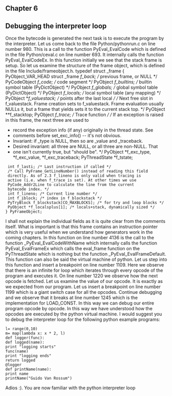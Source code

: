 ## Chapter 6
## Debugging the interpreter loop
Once the bytecode is generated the next task is to execute the program by the interpreter. Let
us come back to the file Python/pythonrun.c on line number 980. This is a call to the function
PyEval_EvalCode which is defined in the file Python/ceval.c on line number 693. It internally
calls the function PyEval_EvalCodeEx. In this function initially we see that the stack frame is
setup. So let us examine the structure of the frame object, which is defined in the file
Include/frameobject.h.
typedef struct _frame {
 PyObject_VAR_HEAD
 struct _frame *f_back; /* previous frame, or NULL */
 PyCodeObject *f_code; /* code segment */
 PyObject *f_builtins; /* builtin symbol table (PyDictObject) */
 PyObject *f_globals; /* global symbol table (PyDictObject) */
 PyObject *f_locals; /* local symbol table (any mapping) */
 PyObject **f_valuestack; /* points after the last local */
 /* Next free slot in f_valuestack. Frame creation sets to f_valuestack.
 Frame evaluation usually NULLs it, but a frame that yields sets it
 to the current stack top. */
 PyObject **f_stacktop;
 PyObject *f_trace; /* Trace function */
 /* If an exception is raised in this frame, the next three are used to
 * record the exception info (if any) originally in the thread state. See
 * comments before set_exc_info() -- it's not obvious.
 * Invariant: if _type is NULL, then so are _value and _traceback.
 * Desired invariant: all three are NULL, or all three are non-NULL. That
 * one isn't currently true, but "should be".
 */
 PyObject *f_exc_type, *f_exc_value, *f_exc_traceback;
 PyThreadState *f_tstate;
```
 int f_lasti; /* Last instruction if called */
 /* Call PyFrame_GetLineNumber() instead of reading this field
 directly. As of 2.3 f_lineno is only valid when tracing is
 active (i.e. when f_trace is set). At other times we use
 PyCode_Addr2Line to calculate the line from the current
 bytecode index. */
 int f_lineno; /* Current line number */
 int f_iblock; /* index in f_blockstack */
 PyTryBlock f_blockstack[CO_MAXBLOCKS]; /* for try and loop blocks */
 PyObject *f_localsplus[1]; /* locals+stack, dynamically sized */
} PyFrameObject;
```
I shall not explain the individual fields as it is quite clear from the comments itself. What is
important is that this frame contains an instruction pointer which is very useful when we
understand how generators work in the coming chapters. In this function on line number 4136
is the call to the function _PyEval_EvalCodeWithName which internally calls the function
PyEval_EvalFrameEx which calls the eval_frame function on the PyThreadState which is
nothing but the function _PyEval_EvalFrameDefault. This function can also be said the virtual
machine of python. Let us step into this function and insert a breakpoint on line number 1109.
Here we observe that there is an infinite for loop which iterates through every opcode of the
program and executes it. On line number 1220 we observe how the next opcode is fetched. Let
us examine the value of our opcode.
It is exactly as we expected from our program. Let us insert a breakpoint on line number 1199
which is a giant switch case for all the opcodes. Continue debugging and we observe that it
breaks at line number 1245 which is the implementation for LOAD_CONST. In this way we can
debug our entire program opcode by opcode.
In this way we have understood how the opcodes are executed by the python virtual machine. I
would suggest you to debug the interpreter loop for the following python example programs:
```
l= range(0,10)
m= map(lambda x: x * 2, l)
def logger(func):
def logged(name):
print "logging starts"
func(name)
print "logging ends"
return logged
@logger
def printName(name):
print name
printName("Guido Van Rossum")
```
Adios :). You are now familiar with the python interpreter loop
